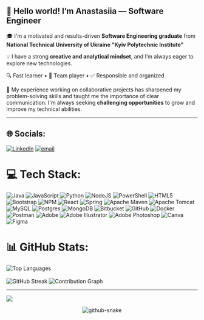 ## 👋 Hello world! I’m Anastasiia — Software Engineer

🎓 I'm a motivated and results-driven **Software Engineering graduate** from  **National Technical University of Ukraine "Kyiv Polytechnic Institute"**

💡 I have a strong **creative and analytical mindset**, and I’m always eager to explore new technologies.  

🔍 Fast learner • 🤝 Team player • ✅ Responsible and organized

🧠 My experience working on collaborative projects has sharpened my problem-solving skills and taught me the importance of clear communication. I'm always seeking **challenging opportunities** to grow and improve my technical abilities.

---

## 🌐 Socials:

[![LinkedIn](https://img.shields.io/badge/LinkedIn-%230077B5.svg?logo=linkedin&logoColor=white)]([https://linkedin.com/in/AnastasiiaFartushniak](https://www.linkedin.com/in/anastasiia-fartushniak-542327235/)) [![email](https://img.shields.io/badge/Email-D14836?logo=gmail&logoColor=white)](mailto:nastia262002@gmail.com) 

# 💻 Tech Stack:

![Java](https://img.shields.io/badge/java-%23ED8B00.svg?style=flat&logo=openjdk&logoColor=white) ![JavaScript](https://img.shields.io/badge/javascript-%23323330.svg?style=flat&logo=javascript&logoColor=%23F7DF1E) ![Python](https://img.shields.io/badge/python-3670A0?style=flat&logo=python&logoColor=ffdd54) ![NodeJS](https://img.shields.io/badge/node.js-6DA55F?style=flat&logo=node.js&logoColor=white) ![PowerShell](https://img.shields.io/badge/PowerShell-%235391FE.svg?style=flat&logo=powershell&logoColor=white) ![HTML5](https://img.shields.io/badge/html5-%23E34F26.svg?style=flat&logo=html5&logoColor=white)  ![Bootstrap](https://img.shields.io/badge/bootstrap-%238511FA.svg?style=flat&logo=bootstrap&logoColor=white) ![NPM](https://img.shields.io/badge/NPM-%23CB3837.svg?style=flat&logo=npm&logoColor=white)  ![React](https://img.shields.io/badge/react-%2320232a.svg?style=flat&logo=react&logoColor=%2361DAFB) ![Spring](https://img.shields.io/badge/spring-%236DB33F.svg?style=flat&logo=spring&logoColor=white) ![Apache Maven](https://img.shields.io/badge/Apache%20Maven-C71A36?style=flat&logo=Apache%20Maven&logoColor=white) ![Apache Tomcat](https://img.shields.io/badge/apache%20tomcat-%23F8DC75.svg?style=flat&logo=apache-tomcat&logoColor=black) ![MySQL](https://img.shields.io/badge/mysql-4479A1.svg?style=flat&logo=mysql&logoColor=white) ![Postgres](https://img.shields.io/badge/postgres-%23316192.svg?style=flat&logo=postgresql&logoColor=white) ![MongoDB](https://img.shields.io/badge/MongoDB-%234ea94b.svg?style=flat&logo=mongodb&logoColor=white)  ![Bitbucket](https://img.shields.io/badge/bitbucket-%230047B3.svg?style=flat&logo=bitbucket&logoColor=white) ![GitHub](https://img.shields.io/badge/github-%23121011.svg?style=flat&logo=github&logoColor=white) ![Docker](https://img.shields.io/badge/docker-%230db7ed.svg?style=flat&logo=docker&logoColor=white) ![Postman](https://img.shields.io/badge/Postman-FF6C37?style=flat&logo=postman&logoColor=white) ![Adobe](https://img.shields.io/badge/adobe-%23FF0000.svg?style=flat&logo=adobe&logoColor=white) ![Adobe Illustrator](https://img.shields.io/badge/adobe%20illustrator-%23FF9A00.svg?style=flat&logo=adobe%20illustrator&logoColor=white) ![Adobe Photoshop](https://img.shields.io/badge/adobe%20photoshop-%2331A8FF.svg?style=flat&logo=adobe%20photoshop&logoColor=white) ![Canva](https://img.shields.io/badge/Canva-%2300C4CC.svg?style=flat&logo=Canva&logoColor=white) ![Figma](https://img.shields.io/badge/figma-%23F24E1E.svg?style=flat&logo=figma&logoColor=white) 

# 📊 GitHub Stats:

<!-- Languages Card -->
<picture>
  <source media="(prefers-color-scheme: dark)" srcset="https://github-readme-stats.vercel.app/api/top-langs/?username=anastasiiiii&theme=tokyonight&hide_border=false&include_all_commits=true&count_private=true&layout=compact" />
  <source media="(prefers-color-scheme: light)" srcset="https://github-readme-stats.vercel.app/api/top-langs/?username=anastasiiiii&theme=default&hide_border=false&include_all_commits=true&count_private=true&layout=compact" />
  <img src="https://github-readme-stats.vercel.app/api/top-langs/?username=anastasiiiii&theme=default&hide_border=false&include_all_commits=true&count_private=true&layout=compact" alt="Top Languages" />
</picture>
</br>
</br>
<!-- Streak Card -->
<picture>
  <source media="(prefers-color-scheme: dark)" srcset="https://nirzak-streak-stats.vercel.app/?user=anastasiiiii&theme=tokyonight&hide_border=false" />
  <source media="(prefers-color-scheme: light)" srcset="https://nirzak-streak-stats.vercel.app/?user=anastasiiiii&theme=default&hide_border=false" />
  <img src="https://nirzak-streak-stats.vercel.app/?user=anastasiiiii&theme=default&hide_border=false" alt="GitHub Streak" />
</picture>

<picture>
  <source media="(prefers-color-scheme: dark)" srcset="https://github-readme-activity-graph.vercel.app/graph?username=anastasiiiii&theme=tokyo-night" />
  <source media="(prefers-color-scheme: light)" srcset="https://github-readme-activity-graph.vercel.app/graph?username=anastasiiiii&theme=github-light" />
  <img src="https://github-readme-activity-graph.vercel.app/graph?username=anastasiiiii&theme=github-light" alt="Contribution Graph" />
</picture>


---
[![](https://visitcount.itsvg.in/api?id=anastasiiiii&icon=0&color=0)](https://visitcount.itsvg.in)

<div align="center">
  <picture>
    <source media="(prefers-color-scheme: dark)" srcset="https://raw.githubusercontent.com/tobiasmeyhoefer/tobiasmeyhoefer/output/github-snake-dark.svg" />
    <source media="(prefers-color-scheme: light)" srcset="https://raw.githubusercontent.com/tobiasmeyhoefer/tobiasmeyhoefer/output/github-snake.svg" />
    <img alt="github-snake" src="https://raw.githubusercontent.com/tobiasmeyhoefer/tobiasmeyhoefer/output/github-snake.svg" />
  </picture>
</div>

